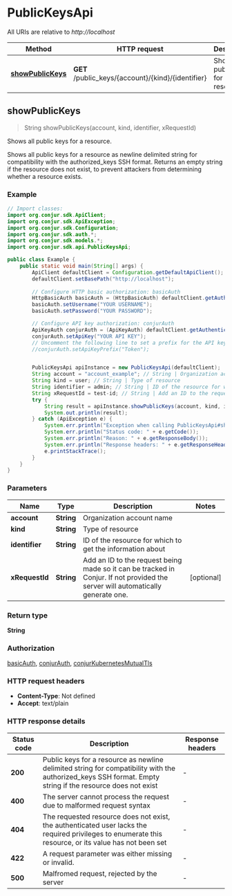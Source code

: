 # PublicKeysApi

All URIs are relative to *http://localhost*

Method | HTTP request | Description
------------- | ------------- | -------------
[**showPublicKeys**](PublicKeysApi.md#showPublicKeys) | **GET** /public_keys/{account}/{kind}/{identifier} | Shows all public keys for a resource.



## showPublicKeys

> String showPublicKeys(account, kind, identifier, xRequestId)

Shows all public keys for a resource.

Shows all public keys for a resource as newline delimited string for compatibility with the authorized_keys SSH format. Returns an empty string if the resource does not exist, to prevent attackers from determining whether a resource exists. 

### Example

```java
// Import classes:
import org.conjur.sdk.ApiClient;
import org.conjur.sdk.ApiException;
import org.conjur.sdk.Configuration;
import org.conjur.sdk.auth.*;
import org.conjur.sdk.models.*;
import org.conjur.sdk.api.PublicKeysApi;

public class Example {
    public static void main(String[] args) {
        ApiClient defaultClient = Configuration.getDefaultApiClient();
        defaultClient.setBasePath("http://localhost");
        
        // Configure HTTP basic authorization: basicAuth
        HttpBasicAuth basicAuth = (HttpBasicAuth) defaultClient.getAuthentication("basicAuth");
        basicAuth.setUsername("YOUR USERNAME");
        basicAuth.setPassword("YOUR PASSWORD");

        // Configure API key authorization: conjurAuth
        ApiKeyAuth conjurAuth = (ApiKeyAuth) defaultClient.getAuthentication("conjurAuth");
        conjurAuth.setApiKey("YOUR API KEY");
        // Uncomment the following line to set a prefix for the API key, e.g. "Token" (defaults to null)
        //conjurAuth.setApiKeyPrefix("Token");


        PublicKeysApi apiInstance = new PublicKeysApi(defaultClient);
        String account = "account_example"; // String | Organization account name
        String kind = user; // String | Type of resource
        String identifier = admin; // String | ID of the resource for which to get the information about
        String xRequestId = test-id; // String | Add an ID to the request being made so it can be tracked in Conjur. If not provided the server will automatically generate one. 
        try {
            String result = apiInstance.showPublicKeys(account, kind, identifier, xRequestId);
            System.out.println(result);
        } catch (ApiException e) {
            System.err.println("Exception when calling PublicKeysApi#showPublicKeys");
            System.err.println("Status code: " + e.getCode());
            System.err.println("Reason: " + e.getResponseBody());
            System.err.println("Response headers: " + e.getResponseHeaders());
            e.printStackTrace();
        }
    }
}
```

### Parameters


Name | Type | Description  | Notes
------------- | ------------- | ------------- | -------------
 **account** | **String**| Organization account name |
 **kind** | **String**| Type of resource |
 **identifier** | **String**| ID of the resource for which to get the information about |
 **xRequestId** | **String**| Add an ID to the request being made so it can be tracked in Conjur. If not provided the server will automatically generate one.  | [optional]

### Return type

**String**

### Authorization

[basicAuth](../README.md#basicAuth), [conjurAuth](../README.md#conjurAuth), [conjurKubernetesMutualTls](../README.md#conjurKubernetesMutualTls)

### HTTP request headers

- **Content-Type**: Not defined
- **Accept**: text/plain

### HTTP response details
| Status code | Description | Response headers |
|-------------|-------------|------------------|
| **200** | Public keys for a resource as newline delimited string for compatibility with the authorized_keys SSH format. Empty string if the resource does not exist |  -  |
| **400** | The server cannot process the request due to malformed request syntax |  -  |
| **404** | The requested resource does not exist, the authenticated user lacks the required privileges to enumerate this resource, or its value has not been set |  -  |
| **422** | A request parameter was either missing or invalid. |  -  |
| **500** | Malfromed request, rejected by the server |  -  |

